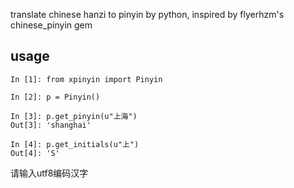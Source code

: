 translate chinese hanzi to pinyin by python, inspired by flyerhzm's chinese_pinyin gem

## usage

    In [1]: from xpinyin import Pinyin
    
    In [2]: p = Pinyin()
    
    In [3]: p.get_pinyin(u"上海")
    Out[3]: 'shanghai'
    
    In [4]: p.get_initials(u"上")
    Out[4]: 'S'

请输入utf8编码汉字
